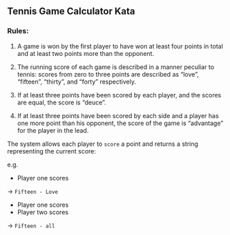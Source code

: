 ## Tennis Game Calculator Kata



### Rules:
1. A game is won by the first player to have won at least four points in total and at least two points more than the opponent.

2. The running score of each game is described in a manner peculiar to tennis: scores from zero to three points are described as “love”, “fifteen”, “thirty”, and “forty” respectively.

3. If at least three points have been scored by each player, and the scores are equal, the score is “deuce”.

4. If at least three points have been scored by each side and a player has one more point than his opponent, the score of the game is “advantage” for the player in the lead.


The system allows each player to `score` a point and returns a string representing the current score: 

e.g. 
 - Player one scores
 
 -> `Fifteen - Love`
 
 - Player one scores
 - Player two scores
  
  -> `Fifteen - all`